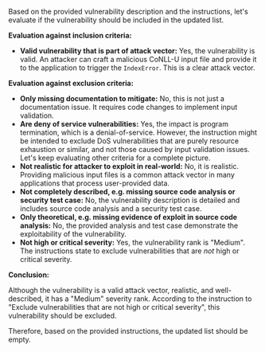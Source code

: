 Based on the provided vulnerability description and the instructions, let's evaluate if the vulnerability should be included in the updated list.

**Evaluation against inclusion criteria:**

- **Valid vulnerability that is part of attack vector:** Yes, the vulnerability is valid. An attacker can craft a malicious CoNLL-U input file and provide it to the application to trigger the `IndexError`. This is a clear attack vector.

**Evaluation against exclusion criteria:**

- **Only missing documentation to mitigate:** No, this is not just a documentation issue. It requires code changes to implement input validation.
- **Are deny of service vulnerabilities:** Yes, the impact is program termination, which is a denial-of-service.  However, the instruction might be intended to exclude DoS vulnerabilities that are purely resource exhaustion or similar, and not those caused by input validation issues. Let's keep evaluating other criteria for a complete picture.
- **Not realistic for attacker to exploit in real-world:** No, it is realistic. Providing malicious input files is a common attack vector in many applications that process user-provided data.
- **Not completely described, e.g. missing source code analysis or security test case:** No, the vulnerability description is detailed and includes source code analysis and a security test case.
- **Only theoretical, e.g. missing evidence of exploit in source code analysis:** No, the provided analysis and test case demonstrate the exploitability of the vulnerability.
- **Not high or critical severity:** Yes, the vulnerability rank is "Medium". The instructions state to exclude vulnerabilities that are *not* high or critical severity.

**Conclusion:**

Although the vulnerability is a valid attack vector, realistic, and well-described, it has a "Medium" severity rank. According to the instruction to "Exclude vulnerabilities that are not high or critical severity", this vulnerability should be excluded.

Therefore, based on the provided instructions, the updated list should be empty.

```markdown